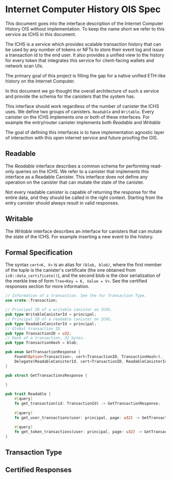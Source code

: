 # Internet Computer History OIS Spec

This document goes into the interface description of the Internet Computer History OIS
without implementation. To keep the name short we refer to this service as ICHS in this
document.

The ICHS is a service which provides scalable transaction history that can be used by any
number of tokens or NFTs to store their event log and issue a transaction id to the end
user. It also provides a unified view to the history for every token that integrates this
service for client-facing wallets and network scan UIs.

The primary goal of this project is filling the gap for a native unified ETH-like history
on the Internet Computer.

In this document we go thought the overall architecture of such a service and provide the
schema for the canisters that the system has.

This interface should work regardless of the number of canister the ICHS uses. We define
two groups of canisters. `Readable` and `Writable`. Every canister on the ICHS implements
one or both of these interfaces. For example the entry/router canister implements both
*Readable* and *Writable*

The goal of defining this interfaces is to have implementation agnostic layer of
interaction with this open internet service and future proofing the OIS.

## Readable

The *Readable* interface describes a common schema for performing read-only queries on
the ICHS. We refer to a canister that implements this interface as a Readable Canister.
This interface does not define any operation on the canister that can mutate the state
of the canister.

Not every readable canister is capable of returning the response for the entire data,
and they should be called in the right context. Starting from the entry canister should
always result in valid responses.

## Writable

The *Writable* interface describes an interface for canisters that can mutate the state
of the ICHS. For example inserting a new event to the history.

## Formal Specification

The syntax `cert<K, V>` is an alias for `(blob, blob)`, where the first member of the
tuple is the canister's certificate (the one obtained from `ic0::data_certificate()`),
and the second blob is the cbor serialization of the merkle tree of form
`Tree<Key = K, Value = V>`. See the certified responses section for more information.

```rust
// Information of a transaction. See the for Transaction Type.
use crate::Transaction;

// Principal ID of a writable canister on ICHS.
pub type WritableCanisterId = principal;
// Principal ID of a readable canister on ICHS.
pub type ReadableCanisterId = principal;
// Global transaction ID.
pub type TransactionID = u32;
// Hash of a transaction, 32 bytes.
pub type TransactionHash = blob;

pub enum GetTransactionResponse {
    Found(Option<Transaction>, cert<TransactionID, TransactionHash>),
    Delegate(ReadableCanisterId, cert<TransactionID, ReadableCanisterId>),
}

pub struct GetTransactionsResponse {
    
}

pub trait Readable {
    #[query]
    fn get_transaction(id: TransactionId) -> GetTransactionResponse;
    
    #[query]
    fn get_user_transactions(user: principal, page: u32) -> GetTransactionsResponse;
    
    #[query]
    fn get_token_transactions(user: principal, page: u32) -> GetTransactionsResponse;
}

```

## Transaction Type

## Certified Responses
